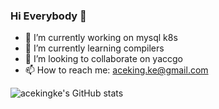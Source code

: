### Hi Everybody 👋

<!--
**acekingke/acekingke** is a ✨ _special_ ✨ repository because its `README.md` (this file) appears on your GitHub profile.

Here are some ideas to get you started:

-->

- 🔭 I’m currently working on mysql k8s
- 🌱 I’m currently learning compilers
- 👯 I’m looking to collaborate on yaccgo
- 📫 How to reach me: aceking.ke@gmail.com

![acekingke's GitHub stats](https://github-readme-stats.vercel.app/api?username=acekingke&show_icons=true&theme=radica)
